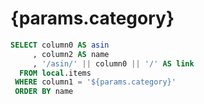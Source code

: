 # {params.category}

```sql items
SELECT column0 AS asin
     , column2 AS name
     , '/asin/' || column0 || '/' AS link
  FROM local.items
 WHERE column1 = '${params.category}'
 ORDER BY name
```

<DataTable data={items} search=true link=link rows=50>
  <Column id=asin />
  <Column id=name />
</DataTable>
